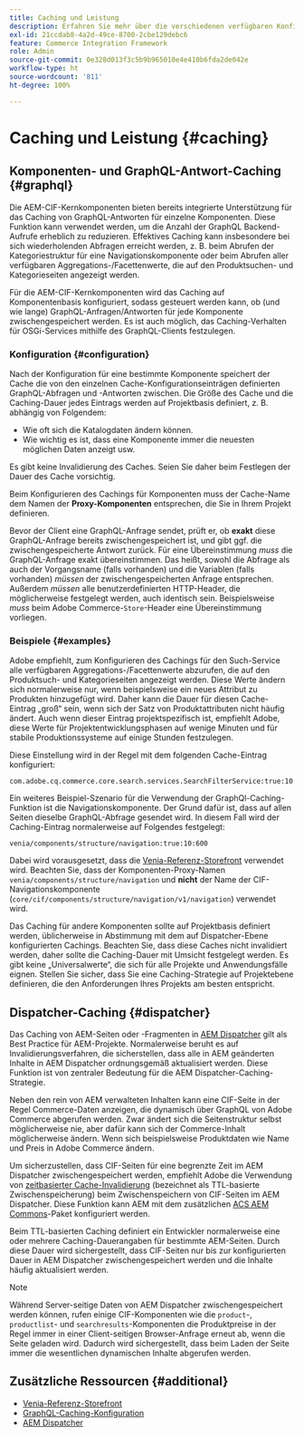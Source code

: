 ```yaml
---
title: Caching und Leistung
description: Erfahren Sie mehr über die verschiedenen verfügbaren Konfigurationen, um GraphQL und Inhalts-Caching zu aktivieren und die Leistung Ihrer Commerce-Implementierung zu optimieren.
exl-id: 21ccdab8-4a2d-49ce-8700-2cbe129debc6
feature: Commerce Integration Framework
role: Admin
source-git-commit: 0e328d013f3c5b9b965010e4e410b6fda2de042e
workflow-type: ht
source-wordcount: '811'
ht-degree: 100%

---
```


# Caching und Leistung {#caching}

## Komponenten- und GraphQL-Antwort-Caching {#graphql}

Die AEM-CIF-Kernkomponenten bieten bereits integrierte Unterstützung für das Caching von GraphQL-Antworten für einzelne Komponenten. Diese Funktion kann verwendet werden, um die Anzahl der GraphQL Backend-Aufrufe erheblich zu reduzieren. Effektives Caching kann insbesondere bei sich wiederholenden Abfragen erreicht werden, z. B. beim Abrufen der Kategoriestruktur für eine Navigationskomponente oder beim Abrufen aller verfügbaren Aggregations-/Facettenwerte, die auf den Produktsuchen- und Kategorieseiten angezeigt werden.

Für die AEM-CIF-Kernkomponenten wird das Caching auf Komponentenbasis konfiguriert, sodass gesteuert werden kann, ob (und wie lange) GraphQL-Anfragen/Antworten für jede Komponente zwischengespeichert werden. Es ist auch möglich, das Caching-Verhalten für OSGi-Services mithilfe des GraphQL-Clients festzulegen.

### Konfiguration {#configuration}

Nach der Konfiguration für eine bestimmte Komponente speichert der Cache die von den einzelnen Cache-Konfigurationseinträgen definierten GraphQL-Abfragen und -Antworten zwischen. Die Größe des Cache und die Caching-Dauer jedes Eintrags werden auf Projektbasis definiert, z. B. abhängig von Folgendem:

* Wie oft sich die Katalogdaten ändern können.
* Wie wichtig es ist, dass eine Komponente immer die neuesten möglichen Daten anzeigt usw.

Es gibt keine Invalidierung des Caches. Seien Sie daher beim Festlegen der Dauer des Cache vorsichtig.

Beim Konfigurieren des Cachings für Komponenten muss der Cache-Name dem Namen der **Proxy-Komponenten** entsprechen, die Sie in Ihrem Projekt definieren.

Bevor der Client eine GraphQL-Anfrage sendet, prüft er, ob **exakt** diese GraphQL-Anfrage bereits zwischengespeichert ist, und gibt ggf. die zwischengespeicherte Antwort zurück. Für eine Übereinstimmung _muss_ die GraphQL-Anfrage exakt übereinstimmen. Das heißt, sowohl die Abfrage als auch der Vorgangsname (falls vorhanden) und die Variablen (falls vorhanden) _müssen_ der zwischengespeicherten Anfrage entsprechen. Außerdem _müssen_ alle benutzerdefinierten HTTP-Header, die möglicherweise festgelegt werden, auch identisch sein. Beispielsweise _muss_ beim Adobe Commerce-`Store`-Header eine Übereinstimmung vorliegen.

### Beispiele {#examples}

Adobe empfiehlt, zum Konfigurieren des Cachings für den Such-Service alle verfügbaren Aggregations-/Facettenwerte abzurufen, die auf den Produktsuch- und Kategorieseiten angezeigt werden. Diese Werte ändern sich normalerweise nur, wenn beispielsweise ein neues Attribut zu Produkten hinzugefügt wird. Daher kann die Dauer für diesen Cache-Eintrag „groß“ sein, wenn sich der Satz von Produktattributen nicht häufig ändert. Auch wenn dieser Eintrag projektspezifisch ist, empfiehlt Adobe, diese Werte für Projektentwicklungsphasen auf wenige Minuten und für stabile Produktionssysteme auf einige Stunden festzulegen.

Diese Einstellung wird in der Regel mit dem folgenden Cache-Eintrag konfiguriert:

```
com.adobe.cq.commerce.core.search.services.SearchFilterService:true:10:3600
```

Ein weiteres Beispiel-Szenario für die Verwendung der GraphQl-Caching-Funktion ist die Navigationskomponente. Der Grund dafür ist, dass auf allen Seiten dieselbe GraphQL-Abfrage gesendet wird. In diesem Fall wird der Caching-Eintrag normalerweise auf Folgendes festgelegt:

```
venia/components/structure/navigation:true:10:600
```

Dabei wird vorausgesetzt, dass die [Venia-Referenz-Storefront](https://github.com/adobe/aem-cif-guides-venia) verwendet wird. Beachten Sie, dass der Komponenten-Proxy-Namen `venia/components/structure/navigation` und **nicht** der Name der CIF-Navigationskomponente (`core/cif/components/structure/navigation/v1/navigation`) verwendet wird.

Das Caching für andere Komponenten sollte auf Projektbasis definiert werden, üblicherweise in Abstimmung mit dem auf Dispatcher-Ebene konfigurierten Cachings. Beachten Sie, dass diese Caches nicht invalidiert werden, daher sollte die Caching-Dauer mit Umsicht festgelegt werden. Es gibt keine „Universalwerte“, die sich für alle Projekte und Anwendungsfälle eignen. Stellen Sie sicher, dass Sie eine Caching-Strategie auf Projektebene definieren, die den Anforderungen Ihres Projekts am besten entspricht.

## Dispatcher-Caching {#dispatcher}

Das Caching von AEM-Seiten oder -Fragmenten in [AEM Dispatcher](https://experienceleague.adobe.com/docs/experience-manager-dispatcher/using/dispatcher.html?lang=de) gilt als Best Practice für AEM-Projekte. Normalerweise beruht es auf Invalidierungsverfahren, die sicherstellen, dass alle in AEM geänderten Inhalte in AEM Dispatcher ordnungsgemäß aktualisiert werden. Diese Funktion ist von zentraler Bedeutung für die AEM Dispatcher-Caching-Strategie.

Neben den rein von AEM verwalteten Inhalten kann eine CIF-Seite in der Regel Commerce-Daten anzeigen, die dynamisch über GraphQL von Adobe Commerce abgerufen werden. Zwar ändert sich die Seitenstruktur selbst möglicherweise nie, aber dafür kann sich der Commerce-Inhalt möglicherweise ändern. Wenn sich beispielsweise Produktdaten wie Name und Preis in Adobe Commerce ändern.

Um sicherzustellen, dass CIF-Seiten für eine begrenzte Zeit im AEM Dispatcher zwischengespeichert werden, empfiehlt Adobe die Verwendung von [zeitbasierter Cache-Invalidierung](https://experienceleague.adobe.com/docs/experience-manager-dispatcher/using/configuring/dispatcher-configuration.html?lang=de#configuring-time-based-cache-invalidation-enablettl) (bezeichnet als TTL-basierte Zwischenspeicherung) beim Zwischenspeichern von CIF-Seiten im AEM Dispatcher. Diese Funktion kann AEM mit dem zusätzlichen [ACS AEM Commons](https://adobe-consulting-services.github.io/acs-aem-commons/)-Paket konfiguriert werden.

Beim TTL-basierten Caching definiert ein Entwickler normalerweise eine oder mehrere Caching-Dauerangaben für bestimmte AEM-Seiten. Durch diese Dauer wird sichergestellt, dass CIF-Seiten nur bis zur konfigurierten Dauer in AEM Dispatcher zwischengespeichert werden und die Inhalte häufig aktualisiert werden.

>[!NOTE]
>
>Während Server-seitige Daten von AEM Dispatcher zwischengespeichert werden können, rufen einige CIF-Komponenten wie die `product`-, `productlist`- und `searchresults`-Komponenten die Produktpreise in der Regel immer in einer Client-seitigen Browser-Anfrage erneut ab, wenn die Seite geladen wird. Dadurch wird sichergestellt, dass beim Laden der Seite immer die wesentlichen dynamischen Inhalte abgerufen werden.

## Zusätzliche Ressourcen {#additional}

* [Venia-Referenz-Storefront](https://github.com/adobe/aem-cif-guides-venia)
* [GraphQL-Caching-Konfiguration](https://github.com/adobe/commerce-cif-graphql-client#caching)
* [AEM Dispatcher](https://experienceleague.adobe.com/docs/experience-manager-dispatcher/using/dispatcher.html?lang=de)
